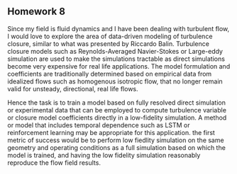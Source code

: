 ## Homework 8

Since my field is fluid dynamics and I have been dealing with turbulent flow, I would love to explore the area of data-driven modeling of turbulence closure, similar to what was presented by Riccardo Balin. Turbulence closure models such as Reynolds-Averaged Navier-Stokes or Large-eddy simulation are used to make the simulations tractable as direct simulations become very expensive for real life applications. The model formulation and coefficients are traditionally determined based on empirical data from idealized flows such as homogenous isotropic flow, that no longer remain valid for unsteady, directional, real life flows.

Hence the task is to train a model based on fully resolved direct simulation or experimental data that can be employed to compute turbulence variable or closure model coefficients directly in a low-fidelity simulation. A method or model that includes temporal dependence such as LSTM or reinforcement learning may be appropriate for this application. the first metric of success would be to perform low fiedlity simulation on the same geometry and operating conditions as a full simulation based on which the model is trained, and having the low fidelity simulation reasonably reproduce the flow field results.

